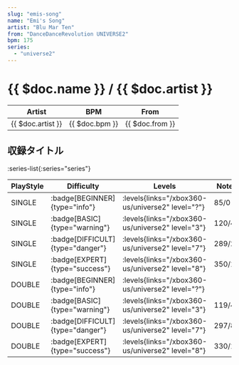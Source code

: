 ```yaml
---
slug: "emis-song"
name: "Emi's Song"
artist: "Blu Mar Ten"
from: "DanceDanceRevolution UNIVERSE2"
bpm: 175
series:
  - "universe2"
---
```


# {{ $doc.name }} / {{ $doc.artist }}

|Artist|BPM|From|
|------|---|----|
|{{ $doc.artist }}|{{ $doc.bpm }}|{{ $doc.from }}|

## 収録タイトル

:series-list{:series="series"}

|PlayStyle|Difficulty|Levels|Notes|Movie|
|---------|----------|------|-----|-----|
|SINGLE| :badge[BEGINNER]{type="info"}|<div class="field is-grouped is-grouped-multiline"> :levels{links="/xbox360-us/universe2" level="?"}</div>|85/0||
|SINGLE| :badge[BASIC]{type="warning"}|<div class="field is-grouped is-grouped-multiline"> :levels{links="/xbox360-us/universe2" level="3"}</div>|120/4||
|SINGLE| :badge[DIFFICULT]{type="danger"}|<div class="field is-grouped is-grouped-multiline"> :levels{links="/xbox360-us/universe2" level="7"}</div>|289/22||
|SINGLE| :badge[EXPERT]{type="success"}|<div class="field is-grouped is-grouped-multiline"> :levels{links="/xbox360-us/universe2" level="8"}</div>|350/16||
|DOUBLE| :badge[BEGINNER]{type="info"}|<div class="field is-grouped is-grouped-multiline"> :levels{links="/xbox360-us/universe2" level="?"}</div>|||
|DOUBLE| :badge[BASIC]{type="warning"}|<div class="field is-grouped is-grouped-multiline"> :levels{links="/xbox360-us/universe2" level="3"}</div>|119/4||
|DOUBLE| :badge[DIFFICULT]{type="danger"}|<div class="field is-grouped is-grouped-multiline"> :levels{links="/xbox360-us/universe2" level="7"}</div>|297/8||
|DOUBLE| :badge[EXPERT]{type="success"}|<div class="field is-grouped is-grouped-multiline"> :levels{links="/xbox360-us/universe2" level="8"}</div>|330/13||
